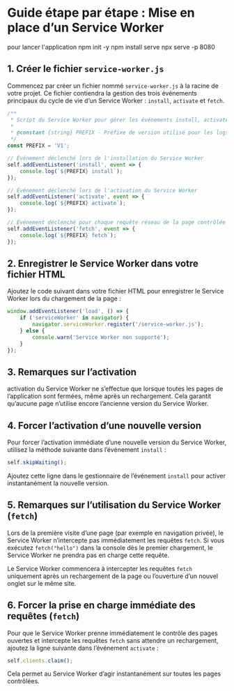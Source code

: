 # Guide étape par étape : Mise en place d’un Service Worker

pour lancer l'application
npm init -y
npm install serve
npx serve -p 8080

## 1. Créer le fichier `service-worker.js`

Commencez par créer un fichier nommé `service-worker.js` à la racine de votre projet. Ce fichier contiendra la gestion des trois événements principaux du cycle de vie d’un Service Worker : `install`, `activate` et `fetch`.

```js
/**
 * Script du Service Worker pour gérer les événements install, activate et fetch.
 * 
 * @constant {string} PREFIX - Préfixe de version utilisé pour les logs et la gestion du cache.
 */
const PREFIX = 'V1';

// Événement déclenché lors de l'installation du Service Worker
self.addEventListener('install', event => {
    console.log(`${PREFIX} install`);
});

// Événement déclenché lors de l'activation du Service Worker
self.addEventListener('activate', event => {
    console.log(`${PREFIX} activate`);
});

// Événement déclenché pour chaque requête réseau de la page contrôlée
self.addEventListener('fetch', event => {
    console.log(`${PREFIX} fetch`);
});
```

## 2. Enregistrer le Service Worker dans votre fichier HTML

Ajoutez le code suivant dans votre fichier HTML pour enregistrer le Service Worker lors du chargement de la page :

```js
window.addEventListener('load', () => {
    if ('serviceWorker' in navigator) {
        navigator.serviceWorker.register('/service-worker.js');
    } else {
        console.warn('Service Worker non supporté');
    }
});
```

## 3. Remarques sur l’activation

activation du Service Worker ne s’effectue que lorsque toutes les pages de l’application sont fermées, même après un rechargement. Cela garantit qu’aucune page n’utilise encore l’ancienne version du Service Worker.

## 4. Forcer l’activation d’une nouvelle version

Pour forcer l’activation immédiate d’une nouvelle version du Service Worker, utilisez la méthode suivante dans l’événement `install` :

```js
self.skipWaiting();
```

Ajoutez cette ligne dans le gestionnaire de l’événement `install` pour activer instantanément la nouvelle version.
## 5. Remarques sur l’utilisation du Service Worker (`fetch`)

Lors de la première visite d’une page (par exemple en navigation privée), le Service Worker n’intercepte pas immédiatement les requêtes `fetch`. Si vous exécutez `fetch("hello")` dans la console dès le premier chargement, le Service Worker ne prendra pas en charge cette requête.

Le Service Worker commencera à intercepter les requêtes `fetch` uniquement après un rechargement de la page ou l’ouverture d’un nouvel onglet sur le même site.

## 6. Forcer la prise en charge immédiate des requêtes (`fetch`)

Pour que le Service Worker prenne immédiatement le contrôle des pages ouvertes et intercepte les requêtes `fetch` sans attendre un rechargement, ajoutez la ligne suivante dans l’événement `activate` :

```js
self.clients.claim();
```

Cela permet au Service Worker d’agir instantanément sur toutes les pages contrôlées.


